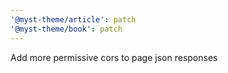 ```yaml
---
'@myst-theme/article': patch
'@myst-theme/book': patch
---
```


Add more permissive cors to page json responses
